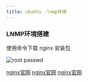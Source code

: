 ```yaml
---
title: ubuntu -lnmp环境
---
```

### LNMP环境搭建

使用命令下载 nginx 安装包

![root passwd](/img/ubuntu/linux_command/linux_00/root_passwd.png)














 [nginx官网](http://nginx.org/ "nginx官网")
 [nginx官网](http://nginx.org/ "nginx官网")
 [nginx官网](http://nginx.org/ "nginx官网")





























